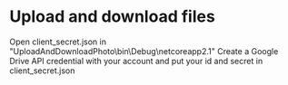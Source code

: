 # Upload and download files

Open client_secret.json in "UploadAndDownloadPhoto\bin\Debug\netcoreapp2.1"
Create a Google Drive API credential with your account and put your id and secret in client_secret.json